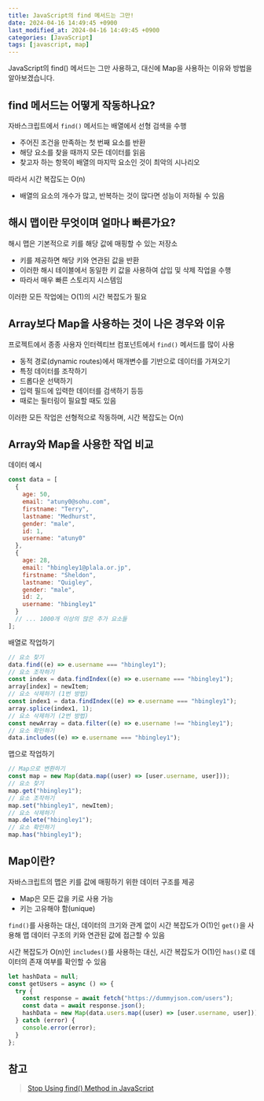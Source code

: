 ```yaml
---
title: JavaScript의 find 메서드는 그만!
date: 2024-04-16 14:49:45 +0900
last_modified_at: 2024-04-16 14:49:45 +0900
categories: [JavaScript]
tags: [javascript, map]
---
```


JavaScript의 find() 메서드는 그만 사용하고, 대신에 Map을 사용하는 이유와 방법을 알아보겠습니다.

## find 메서드는 어떻게 작동하나요?

자바스크립트에서 `find()` 메서드는 배열에서 선형 검색을 수행

- 주어진 조건을 만족하는 첫 번째 요소를 반환
- 해당 요소를 찾을 때까지 모든 데이터를 읽음
- 찾고자 하는 항목이 배열의 마지막 요소인 것이 최악의 시나리오

따라서 시간 복잡도는 O(n)

- 배열의 요소의 개수가 많고, 반복하는 것이 많다면 성능이 저하될 수 있음

## 해시 맵이란 무엇이며 얼마나 빠른가요?

해시 맵은 기본적으로 키를 해당 값에 매핑할 수 있는 저장소

- 키를 제공하면 해당 키와 연관된 값을 반환
- 이러한 해시 테이블에서 동일한 키 값을 사용하여 삽입 및 삭제 작업을 수행
- 따라서 매우 빠른 스토리지 시스템임

이러한 모든 작업에는 O(1)의 시간 복잡도가 필요

## Array보다 Map을 사용하는 것이 나은 경우와 이유

프로젝트에서 종종 사용자 인터렉티브 컴포넌트에서 `find()` 메서드를 많이 사용

- 동적 경로(dynamic routes)에서 매개변수를 기반으로 데이터를 가져오기
- 특정 데이터를 조작하기
- 드롭다운 선택하기
- 입력 필드에 입력한 데이터를 검색하기 등등
- 때로는 필터링이 필요할 때도 있음

이러한 모든 작업은 선형적으로 작동하며, 시간 복잡도는 O(n)

## Array와 Map을 사용한 작업 비교

데이터 예시

```javascript
const data = [
  {
    age: 50,
    email: "atuny0@sohu.com",
    firstname: "Terry",
    lastname: "Medhurst",
    gender: "male",
    id: 1,
    username: "atuny0"
  },
  {
    age: 28,
    email: "hbingley1@plala.or.jp",
    firstname: "Sheldon",
    lastname: "Quigley",
    gender: "male",
    id: 2,
    username: "hbingley1"
  }
  // ... 1000개 이상의 많은 추가 요소들
];
```

배열로 작업하기

```javascript
// 요소 찾기
data.find((e) => e.username === "hbingley1");
// 요소 조작하기
const index = data.findIndex((e) => e.username === "hbingley1");
array[index] = newItem;
// 요소 삭제하기 (1번 방법)
const index1 = data.findIndex((e) => e.username === "hbingley1");
array.splice(index1, 1);
// 요소 삭제하기 (2번 방법)
const newArray = data.filter((e) => e.username !== "hbingley1");
// 요소 확인하기
data.includes((e) => e.username === "hbingley1");
```

맵으로 작업하기

```javascript
// Map으로 변환하기
const map = new Map(data.map((user) => [user.username, user]));
// 요소 찾기
map.get("hbingley1");
// 요소 조작하기
map.set("hbingley1", newItem);
// 요소 삭제하기
map.delete("hbingley1");
// 요소 확인하기
map.has("hbingley1");
```

## Map이란?

자바스크립트의 맵은 키를 값에 매핑하기 위한 데이터 구조를 제공

- Map은 모든 값을 키로 사용 가능
- 키는 고유해야 함(unique)

`find()`를 사용하는 대신, 데이터의 크기와 관계 없이 시간 복잡도가 O(1)인 `get()`을 사용해 맵 데이터 구조의 키와 연관된 값에 접근할 수 있음

시간 복잡도가 O(n)인 `includes()`를 사용하는 대신, 시간 복잡도가 O(1)인 `has()`로 데이터의 존재 여부를 확인할 수 있음

```javascript
let hashData = null;
const getUsers = async () => {
  try {
    const response = await fetch("https://dummyjson.com/users");
    const data = await response.json();
    hashData = new Map(data.users.map((user) => [user.username, user]));
  } catch (error) {
    console.error(error);
  }
};
```

## 참고

> [Stop Using find() Method in JavaScript](https://medium.com/@enestalayy/stop-using-find-method-in-javascript-dfdb40b10821)
